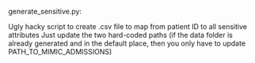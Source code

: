generate_sensitive.py: 

Ugly hacky script to create .csv file to map from patient ID to all sensitive attributes
Just update the two hard-coded paths (if the data folder is already generated and in the default place, then you only 
have to update PATH_TO_MIMIC_ADMISSIONS)
